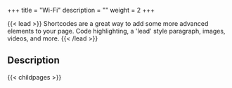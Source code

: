 +++
title = "Wi-Fi"
description = ""
weight = 2
+++


{{< lead >}}
Shortcodes are a great way to add some more advanced elements to your page. Code highlighting, a 'lead' style paragraph, images, videos, and more.
{{< /lead >}}

## Description


{{< childpages >}}